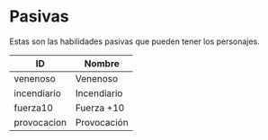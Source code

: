 # Pasivas

Estas son las habilidades pasivas que pueden tener los personajes.

| ID          | Nombre      |
|-------------|-------------|
| venenoso    | Venenoso    |
| incendiario | Incendiario |
| fuerza10    | Fuerza +10  |
| provocacion | Provocación |
